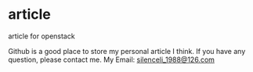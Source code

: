 # article
article for openstack

Github is a good place to store my personal article I think. If you have any question, please contact me. My Email: silenceli_1988@126.com
